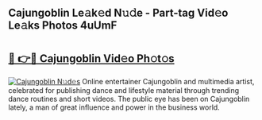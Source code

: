 ## Cajungoblin Le𝚊k𝚎d N𝚞𝚍e - Part-tag Vid𝚎o Le𝚊ks Photos 4uUmF

# <h2><a href="http://fbcry4.evod.top/?m=Cajungoblin">🔗 👉🔴 Cajungoblin Vid𝚎o Ph𝚘t𝚘s</a></h2>

[![Cajungoblin N𝚞d𝚎s](https://i.imgur.com/8V9OHl7.gif)](http://fbcry4.evod.top/?m=Cajungoblin)
Online entertainer Cajungoblin and multimedia artist, celebrated for publishing dance and lifestyle material through trending dance routines and short videos. The public eye has been on Cajungoblin lately, a man of great influence and power in the business world. 
